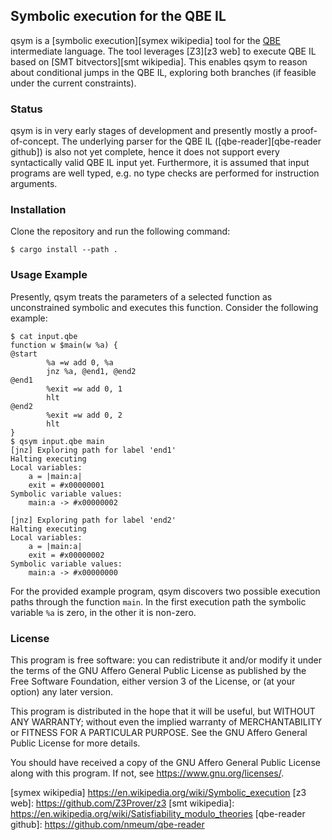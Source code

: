 ## Symbolic execution for the QBE IL

qsym is a [symbolic execution][symex wikipedia] tool for the [QBE][qbe web] intermediate language.
The tool leverages [Z3][z3 web] to execute QBE IL based on [SMT bitvectors][smt wikipedia].
This enables qsym to reason about conditional jumps in the QBE IL, exploring both branches (if feasible under the current constraints).

### Status

qsym is in very early stages of development and presently mostly a proof-of-concept.
The underlying parser for the QBE IL ([qbe-reader][qbe-reader github]) is also not yet complete, hence it does not support every syntactically valid QBE IL input yet.
Furthermore, it is assumed that input programs are well typed, e.g. no type checks are performed for instruction arguments.

### Installation

Clone the repository and run the following command:

    $ cargo install --path .

### Usage Example

Presently, qsym treats the parameters of a selected function as unconstrained symbolic and executes this function.
Consider the following example:

    $ cat input.qbe
    function w $main(w %a) {
    @start
            %a =w add 0, %a
            jnz %a, @end1, @end2
    @end1
            %exit =w add 0, 1
            hlt
    @end2
            %exit =w add 0, 2
            hlt
    }
    $ qsym input.qbe main
    [jnz] Exploring path for label 'end1'
    Halting executing
    Local variables:
    	a = |main:a|
    	exit = #x00000001
    Symbolic variable values:
    	main:a -> #x00000002

    [jnz] Exploring path for label 'end2'
    Halting executing
    Local variables:
    	a = |main:a|
    	exit = #x00000002
    Symbolic variable values:
    	main:a -> #x00000000

For the provided example program, qsym discovers two possible execution paths through the function `main`.
In the first execution path the symbolic variable `%a` is zero, in the other it is non-zero.

### License

This program is free software: you can redistribute it and/or modify it
under the terms of the GNU Affero General Public License as published by
the Free Software Foundation, either version 3 of the License, or (at
your option) any later version.

This program is distributed in the hope that it will be useful, but
WITHOUT ANY WARRANTY; without even the implied warranty of
MERCHANTABILITY or FITNESS FOR A PARTICULAR PURPOSE. See the GNU Affero
General Public License for more details.

You should have received a copy of the GNU Affero General Public License
along with this program. If not, see <https://www.gnu.org/licenses/>.

[qbe web]: https://c9x.me/compile/
[symex wikipedia] https://en.wikipedia.org/wiki/Symbolic_execution
[z3 web]: https://github.com/Z3Prover/z3
[smt wikipedia]: https://en.wikipedia.org/wiki/Satisfiability_modulo_theories
[qbe-reader github]: https://github.com/nmeum/qbe-reader

